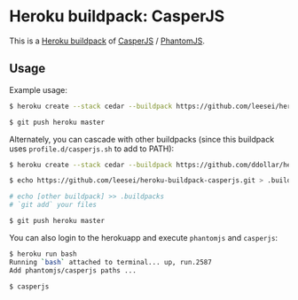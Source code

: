 # Heroku buildpack: CasperJS

This is a [Heroku buildpack](http://devcenter.heroku.com/articles/buildpacks) of [CasperJS](http://casperjs.org) / [PhantomJS](http://phantomjs.org/).

## Usage

Example usage:

```bash
$ heroku create --stack cedar --buildpack https://github.com/leesei/heroku-buildpack-casperjs.git

$ git push heroku master
```

Alternately, you can cascade with other buildpacks (since this buildpack uses `profile.d/casperjs.sh` to add to PATH):

```bash
$ heroku create --stack cedar --buildpack https://github.com/ddollar/heroku-buildpack-multi.git

$ echo https://github.com/leesei/heroku-buildpack-casperjs.git > .buildpacks

# echo [other buildpack] >> .buildpacks
# `git add` your files

$ git push heroku master
```

You can also login to the herokuapp and execute `phantomjs` and `casperjs`:

```bash
$ heroku run bash
Running `bash` attached to terminal... up, run.2587
Add phantomjs/casperjs paths ...

$ casperjs
```



